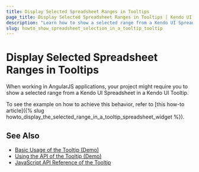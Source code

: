 ```yaml
---
title: Display Selected Spreadsheet Ranges in Tooltips
page_title: Display Selected Spreadsheet Ranges in Tooltips | Kendo UI ToolTip
description: "Learn how to show a selected range from a Kendo UI Spreadsheet in a Kendo UI Tooltip when working in AngularJS applications."
slug: howto_show_spreadsheet_selection_in_a_tooltip_tooltip
---
```


# Display Selected Spreadsheet Ranges in Tooltips

When working in AngularJS applications, your project might require you to show a selected range from a Kendo UI Spreadsheet in a Kendo UI Tooltip.

To see the example on how to achieve this behavior, refer to [this how-to article]({% slug howto_display_the_selected_range_in_a_tooltip_spreadsheet_widget %}).

## See Also

* [Basic Usage of the Tooltip (Demo)](https://demos.telerik.com/kendo-ui/tooltip/index)
* [Using the API of the Tooltip (Demo)](https://demos.telerik.com/kendo-ui/tooltip/api)
* [JavaScript API Reference of the Tooltip](/api/javascript/ui/tooltip)
